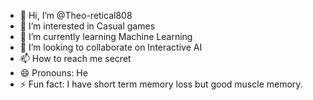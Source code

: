 - 👋 Hi, I’m @Theo-retical808
- 👀 I’m interested in Casual games
- 🌱 I’m currently learning Machine Learning
- 💞️ I’m looking to collaborate on Interactive AI
- 📫 How to reach me secret
- 😄 Pronouns: He
- ⚡ Fun fact: I have short term memory loss but good muscle memory.

<!---
Theo-retical808/Theo-retical808 is a ✨ special ✨ repository because its `README.md` (this file) appears on your GitHub profile.
You can click the Preview link to take a look at your changes.
--->
